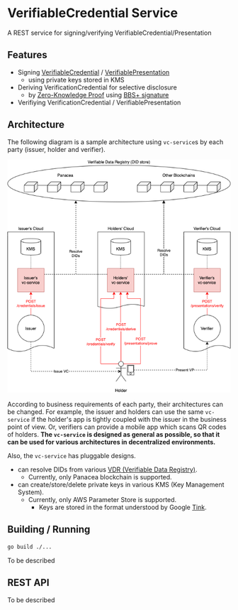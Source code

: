 # VerifiableCredential Service

A REST service for signing/verifying VerifiableCredential/Presentation

## Features

- Signing [VerifiableCredential](https://www.w3.org/TR/vc-data-model/) / [VerifiablePresentation](https://www.w3.org/TR/vc-data-model/#presentations-0)
	- using private keys stored in KMS
- Deriving VerificationCredential for selective disclosure
	- by [Zero-Knowledge Proof](https://www.w3.org/TR/vc-data-model/#zero-knowledge-proofs) using [BBS+ signature](https://w3c-ccg.github.io/ldp-bbs2020/)
- Verifiying VerificationCredential / VerifiablePresentation

## Architecture

The following diagram is a sample architecture using `vc-service`s by each party (issuer, holder and verifier).

![](docs/diagrams/architecture.png)

According to business requirements of each party, their architectures can be changed.
For example, the issuer and holders can use the same `vc-service` if the holder's app is tightly coupled with the issuer in the business point of view.
Or, verifiers can provide a mobile app which scans QR codes of holders.
**The `vc-service` is designed as general as possible, so that it can be used for various architectures in decentralized environments.**

Also, the `vc-service` has pluggable designs.
- can resolve DIDs from various [VDR (Verifiable Data Registry)](https://www.w3.org/TR/did-core/#dfn-verifiable-data-registry).
	- Currently, only Panacea blockchain is supported.
- can create/store/delete private keys in various KMS (Key Management System).
	- Currently, only AWS Parameter Store is supported.
		- Keys are stored in the format understood by Google [Tink](https://opensource.google/projects/tink).


## Building / Running

```bash
go build ./...
```

To be described


## REST API

To be described
